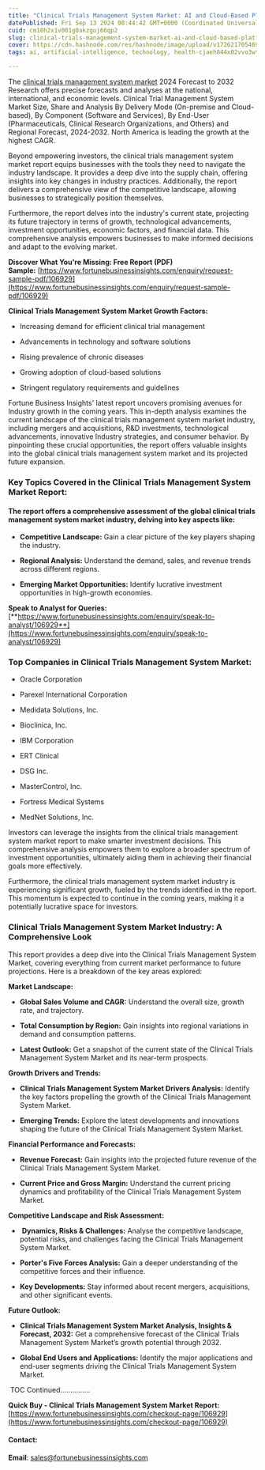 ```yaml
---
title: "Clinical Trials Management System Market: AI and Cloud-Based Platforms Enhancing Efficiency in Clinical Trials"
datePublished: Fri Sep 13 2024 08:44:42 GMT+0000 (Coordinated Universal Time)
cuid: cm10h2x1v001g0akzguj66qp2
slug: clinical-trials-management-system-market-ai-and-cloud-based-platforms-enhancing-efficiency-in-clinical-trials
cover: https://cdn.hashnode.com/res/hashnode/image/upload/v1726217054698/6acc85ed-de6b-4bf0-b6a4-0a5cb5d4f991.png
tags: ai, artificial-intelligence, technology, health-cjaeh844x02vvo3wtj5r2s75q, healthcare

---
```


The [clinical trials management system market](https://www.fortunebusinessinsights.com/clinical-trial-management-system-market-106929) 2024 Forecast to 2032 Research offers precise forecasts and analyses at the national, international, and economic levels. Clinical Trial Management System Market Size, Share and Analysis By Delivery Mode (On-premise and Cloud-based), By Component (Software and Services), By End-User (Pharmaceuticals, Clinical Research Organizations, and Others) and Regional Forecast, 2024-2032. North America is leading the growth at the highest CAGR.

Beyond empowering investors, the clinical trials management system market report equips businesses with the tools they need to navigate the industry landscape. It provides a deep dive into the supply chain, offering insights into key changes in industry practices. Additionally, the report delivers a comprehensive view of the competitive landscape, allowing businesses to strategically position themselves.

Furthermore, the report delves into the industry's current state, projecting its future trajectory in terms of growth, technological advancements, investment opportunities, economic factors, and financial data. This comprehensive analysis empowers businesses to make informed decisions and adapt to the evolving market.

**Discover What You're Missing: Free Report (PDF) Sample:** [https://www.fortunebusinessinsights.com/enquiry/request-sample-pdf/106929](https://www.fortunebusinessinsights.com/enquiry/request-sample-pdf/106929)

**Clinical Trials Management System Market Growth Factors:**

* Increasing demand for efficient clinical trial management
    
* Advancements in technology and software solutions
    
* Rising prevalence of chronic diseases
    
* Growing adoption of cloud-based solutions
    
* Stringent regulatory requirements and guidelines
    

Fortune Business Insights' latest report uncovers promising avenues for Industry growth in the coming years. This in-depth analysis examines the current landscape of the clinical trials management system market industry, including mergers and acquisitions, R&D investments, technological advancements, innovative Industry strategies, and consumer behavior. By pinpointing these crucial opportunities, the report offers valuable insights into the global clinical trials management system market and its projected future expansion.

### **Key Topics Covered in the Clinical Trials Management System Market Report:**

#### **The report offers a comprehensive assessment of the global clinical trials management system market industry, delving into key aspects like:**

* **Competitive Landscape:** Gain a clear picture of the key players shaping the industry.
    
* **Regional Analysis:** Understand the demand, sales, and revenue trends across different regions.
    
* **Emerging Market Opportunities:** Identify lucrative investment opportunities in high-growth economies.
    

**Speak to Analyst for Queries:** [**https://www.fortunebusinessinsights.com/enquiry/speak-to-analyst/106929**](https://www.fortunebusinessinsights.com/enquiry/speak-to-analyst/106929)

### **Top Companies in Clinical Trials Management System Market:**

* Oracle Corporation
    
* Parexel International Corporation
    
* Medidata Solutions, Inc.
    
* Bioclinica, Inc.
    
* IBM Corporation
    
* ERT Clinical
    
* DSG Inc.
    
* MasterControl, Inc.
    
* Fortress Medical Systems
    
* MedNet Solutions, Inc.
    

Investors can leverage the insights from the clinical trials management system market report to make smarter investment decisions. This comprehensive analysis empowers them to explore a broader spectrum of investment opportunities, ultimately aiding them in achieving their financial goals more effectively.

Furthermore, the clinical trials management system market industry is experiencing significant growth, fueled by the trends identified in the report. This momentum is expected to continue in the coming years, making it a potentially lucrative space for investors.

### Clinical Trials Management System Market Industry: A Comprehensive Look

This report provides a deep dive into the Clinical Trials Management System Market, covering everything from current market performance to future projections. Here is a breakdown of the key areas explored:

**Market Landscape:**

* **Global Sales Volume and CAGR:** Understand the overall size, growth rate, and trajectory.
    
* **Total Consumption by Region:** Gain insights into regional variations in demand and consumption patterns.
    
* **Latest Outlook:** Get a snapshot of the current state of the Clinical Trials Management System Market and its near-term prospects.
    

**Growth Drivers and Trends:**

* **Clinical Trials Management System Market Drivers Analysis:** Identify the key factors propelling the growth of the Clinical Trials Management System Market.
    
* **Emerging Trends:** Explore the latest developments and innovations shaping the future of the Clinical Trials Management System Market.
    

**Financial Performance and Forecasts:**

* **Revenue Forecast:** Gain insights into the projected future revenue of the Clinical Trials Management System Market.
    
* **Current Price and Gross Margin:** Understand the current pricing dynamics and profitability of the Clinical Trials Management System Market.
    

**Competitive Landscape and Risk Assessment:**

*  **Dynamics, Risks & Challenges:** Analyse the competitive landscape, potential risks, and challenges facing the Clinical Trials Management System Market.
    
* **Porter's Five Forces Analysis:** Gain a deeper understanding of the competitive forces and their influence.
    
* **Key Developments:** Stay informed about recent mergers, acquisitions, and other significant events.
    

**Future Outlook:**

* **Clinical Trials Management System Market Analysis, Insights & Forecast, 2032:** Get a comprehensive forecast of the Clinical Trials Management System Market’s growth potential through 2032.
    
* **Global End Users and Applications:** Identify the major applications and end-user segments driving the Clinical Trials Management System Market.
    

 TOC Continued……………

**Quick Buy - Clinical Trials Management System Market Report:** [https://www.fortunebusinessinsights.com/checkout-page/106929](https://www.fortunebusinessinsights.com/checkout-page/106929)

#### **Contact:**

**Email**: sales@fortunebusinessinsights.com